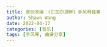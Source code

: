```yaml
---
title: 原创改编：《贝加尔湖畔》手风琴独奏
author: Shawn Wang
date: 2022-04-17
categories: [音乐]
tags: [手风琴, 曲谱分享]
---
```



